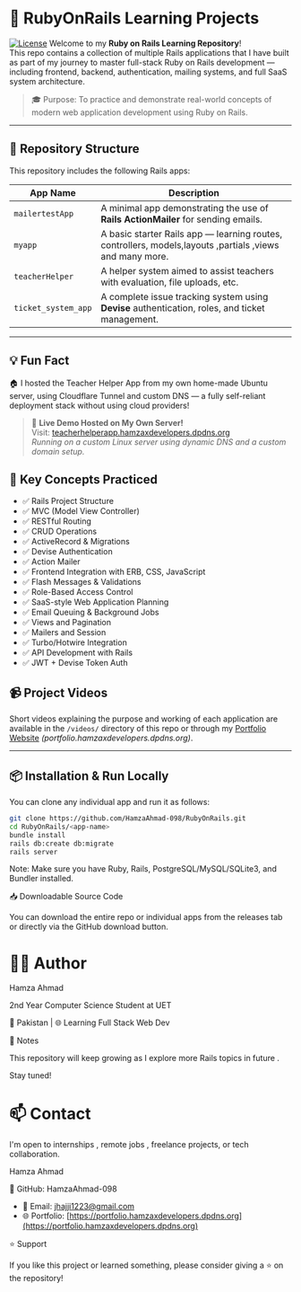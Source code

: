 # 🚀 RubyOnRails Learning Projects
[![License](https://img.shields.io/badge/License-MIT-green)](LICENSE.md)
Welcome to my **Ruby on Rails Learning Repository**!  
This repo contains a collection of multiple Rails applications that I have built as part of my journey to master full-stack Ruby on Rails development — including frontend, backend, authentication, mailing systems, and full SaaS system architecture.

> 🎓 Purpose: To practice and demonstrate real-world concepts of modern web application development using Ruby on Rails.

---

## 📁 Repository Structure

This repository includes the following Rails apps:

| App Name           | Description                                                                 |
|--------------------|-----------------------------------------------------------------------------|
| `mailertestApp`    | A minimal app demonstrating the use of **Rails ActionMailer** for sending emails. |
| `myapp`            | A basic starter Rails app — learning routes, controllers, models,layouts ,partials ,views and many more. |
| `teacherHelper`    | A helper system aimed to assist teachers with evaluation, file uploads, etc. |
| `ticket_system_app`| A complete issue tracking system using **Devise** authentication, roles, and ticket management. |

---
## 💡 Fun Fact
🏠 I hosted the Teacher Helper App from my own home-made Ubuntu server, using Cloudflare Tunnel and custom DNS — a fully self-reliant deployment stack without using cloud providers!
> 🚨 **Live Demo Hosted on My Own Server!**  
> Visit: [teacherhelperapp.hamzaxdevelopers.dpdns.org](http://teacherhelperapp.hamzaxdevelopers.dpdns.org)  
> _Running on a custom Linux server using dynamic DNS and a custom domain setup._

## 🧠 Key Concepts Practiced

- ✅ Rails Project Structure
- ✅ MVC (Model View Controller)
- ✅ RESTful Routing
- ✅ CRUD Operations
- ✅ ActiveRecord & Migrations
- ✅ Devise Authentication
- ✅ Action Mailer
- ✅ Frontend Integration with ERB, CSS, JavaScript
- ✅ Flash Messages & Validations
- ✅ Role-Based Access Control
- ✅ SaaS-style Web Application Planning
- ✅ Email Queuing & Background Jobs
- ✅ Views and Pagination
- ✅ Mailers and Session
- ✅ Turbo/Hotwire Integration
- ✅ API Development with Rails
- ✅ JWT + Devise Token Auth

## 📹 Project Videos

Short videos explaining the purpose and working of each application are available in the `/videos/` directory of this repo or through my [Portfolio Website](#) *(portfolio.hamzaxdevelopers.dpdns.org)*.

---

## 📦 Installation & Run Locally

You can clone any individual app and run it as follows:

```bash
git clone https://github.com/HamzaAhmad-098/RubyOnRails.git
cd RubyOnRails/<app-name>
bundle install
rails db:create db:migrate
rails server
```
Note: Make sure you have Ruby, Rails, PostgreSQL/MySQL/SQLite3, and Bundler installed.

📥 Downloadable Source Code

You can download the entire repo or individual apps from the releases tab or directly via the GitHub download button.

# 🧑‍💻 Author

Hamza Ahmad

2nd Year Computer Science Student at UET

📍 Pakistan | 🌐 Learning Full Stack Web Dev

📌 Notes

This repository will keep growing as I explore more Rails topics  in future .

Stay tuned!

# 📫 Contact

I'm open to internships , remote jobs , freelance projects, or tech collaboration.

Hamza Ahmad

🔗 GitHub: HamzaAhmad-098

- 📧 Email: [jhajji1223@gmail.com](mailto:jhajji1223@gmail.com)
- 🌐 Portfolio: [https://portfolio.hamzaxdevelopers.dpdns.org](https://portfolio.hamzaxdevelopers.dpdns.org) 

⭐️ Support

If you like this project or learned something, please consider giving a ⭐️ on the repository!
